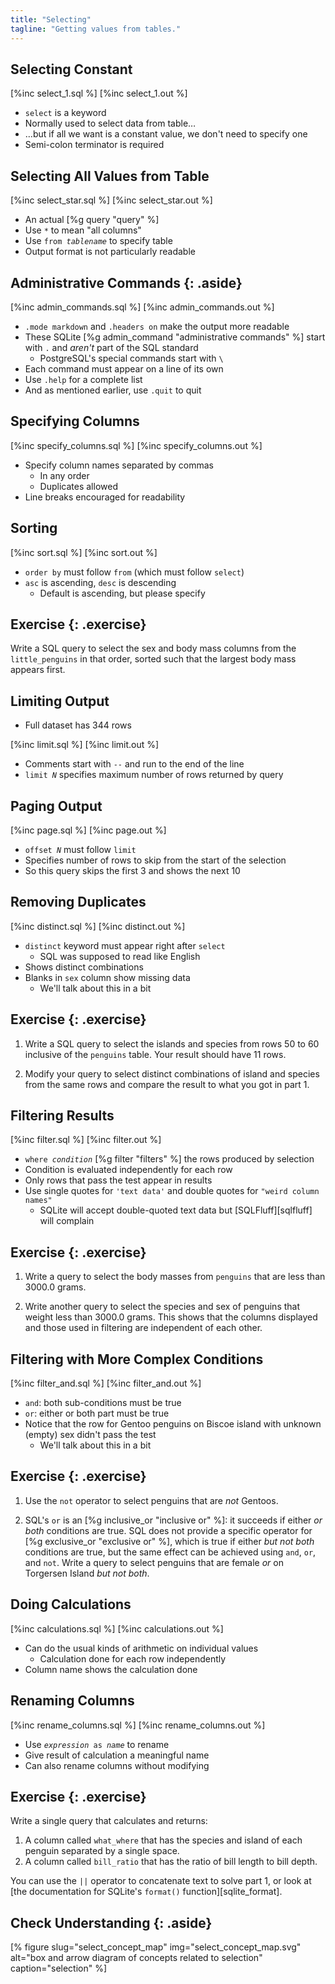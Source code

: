 ```yaml
---
title: "Selecting"
tagline: "Getting values from tables."
---
```


## Selecting Constant

[%inc select_1.sql %]
[%inc select_1.out %]

-   `select` is a keyword
-   Normally used to select data from table…
-   …but if all we want is a constant value, we don't need to specify one
-   Semi-colon terminator is required

## Selecting All Values from Table

[%inc select_star.sql %]
[%inc select_star.out %]

-   An actual [%g query "query" %]
-   Use `*` to mean "all columns"
-   Use <code>from <em>tablename</em></code> to specify table
-   Output format is not particularly readable

## Administrative Commands {: .aside}

[%inc admin_commands.sql %]
[%inc admin_commands.out %]

-   `.mode markdown` and `.headers on` make the output more readable
-   These SQLite [%g admin_command "administrative commands" %]
    start with `.` and *aren't* part of the SQL standard
    -   PostgreSQL's special commands start with `\`
-   Each command must appear on a line of its own
-   Use `.help` for a complete list
-   And as mentioned earlier, use `.quit` to quit

## Specifying Columns

[%inc specify_columns.sql %]
[%inc specify_columns.out %]

-   Specify column names separated by commas
    -   In any order
    -   Duplicates allowed
-   Line breaks encouraged for readability

## Sorting

[%inc sort.sql %]
[%inc sort.out %]

-   `order by` must follow `from` (which must follow `select`)
-   `asc` is ascending, `desc` is descending
    -   Default is ascending, but please specify

## Exercise {: .exercise}

Write a SQL query to select the sex and body mass columns from the `little_penguins` in that order,
sorted such that the largest body mass appears first.

## Limiting Output

-   Full dataset has 344 rows

[%inc limit.sql %]
[%inc limit.out %]

-   Comments start with `--` and run to the end of the line
-   <code>limit <em>N</em></code> specifies maximum number of rows returned by query

## Paging Output

[%inc page.sql %]
[%inc page.out %]

-   <code>offset <em>N</em></code> must follow `limit`
-   Specifies number of rows to skip from the start of the selection
-   So this query skips the first 3 and shows the next 10

## Removing Duplicates

[%inc distinct.sql %]
[%inc distinct.out %]

-   `distinct` keyword must appear right after `select`
    -   SQL was supposed to read like English
-   Shows distinct combinations
-   Blanks in `sex` column show missing data
    -   We'll talk about this in a bit

## Exercise {: .exercise}

1.  Write a SQL query to select the islands and species
    from rows 50 to 60 inclusive of the `penguins` table.
    Your result should have 11 rows.

2.  Modify your query to select distinct combinations of island and species
    from the same rows
    and compare the result to what you got in part 1.

## Filtering Results

[%inc filter.sql %]
[%inc filter.out %]

-   <code>where <em>condition</em></code> [%g filter "filters" %] the rows produced by selection
-   Condition is evaluated independently for each row
-   Only rows that pass the test appear in results
-   Use single quotes for `'text data'` and double quotes for `"weird column names"`
    -   SQLite will accept double-quoted text data but [SQLFluff][sqlfluff] will complain

## Exercise {: .exercise}

1.  Write a query to select the body masses from `penguins` that are less than 3000.0 grams.

2.  Write another query to select the species and sex of penguins that weight less than 3000.0 grams.
    This shows that the columns displayed and those used in filtering are independent of each other.

## Filtering with More Complex Conditions

[%inc filter_and.sql %]
[%inc filter_and.out %]

-   `and`: both sub-conditions must be true
-   `or`: either or both part must be true
-   Notice that the row for Gentoo penguins on Biscoe island with unknown (empty) sex didn't pass the test
    -   We'll talk about this in a bit

## Exercise {: .exercise}

1.  Use the `not` operator to select penguins that are *not* Gentoos.

2.  SQL's `or` is an [%g inclusive_or "inclusive or" %]:
    it succeeds if either *or both* conditions are true.
    SQL does not provide a specific operator for [%g exclusive_or "exclusive or" %],
    which is true if either *but not both* conditions are true,
    but the same effect can be achieved using `and`, `or`, and `not`.
    Write a query to select penguins that are female *or* on Torgersen Island *but not both*.

## Doing Calculations

[%inc calculations.sql %]
[%inc calculations.out %]

-   Can do the usual kinds of arithmetic on individual values
    -   Calculation done for each row independently
-   Column name shows the calculation done

## Renaming Columns

[%inc rename_columns.sql %]
[%inc rename_columns.out %]

-   Use <code><em>expression</em> as <em>name</em></code> to rename
-   Give result of calculation a meaningful name
-   Can also rename columns without modifying

## Exercise {: .exercise}

Write a single query that calculates and returns:

1.  A column called `what_where` that has the species and island of each penguin
    separated by a single space.
2.  A column called `bill_ratio` that has the ratio of bill length to bill depth.

You can use the `||` operator to concatenate text to solve part 1,
or look at [the documentation for SQLite's `format()` function][sqlite_format].

## Check Understanding {: .aside}

[% figure
   slug="select_concept_map"
   img="select_concept_map.svg"
   alt="box and arrow diagram of concepts related to selection"
   caption="selection"
%]
